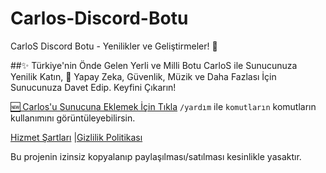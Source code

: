 # Carlos-Discord-Botu

CarloS Discord Botu - Yenilikler ve Geliştirmeler! 🚀


##✨ Türkiye'nin Önde Gelen Yerli ve Milli Botu CarloS ile Sunucunuza Yenilik Katın, 🚀 Yapay Zeka, Güvenlik, Müzik ve Daha Fazlası İçin Sunucunuza Davet Edip. Keyfini Çıkarın!

[🆕️ Carlos'u Sunucuna Eklemek İçin Tıkla](https://discord.com/oauth2/authorize?client_id=1075532862536827033&permissions=8&scope=bot)
`/yardım` ile `komutların` komutların kullanımını görüntüleyebilirsin.



[Hizmet Şartları](https://carlosbot.vercel.app/tos)
|[Gizlilik Politikası](https://carlosbot.vercel.app/privacy)

Bu projenin izinsiz kopyalanıp paylaşılması/satılması kesinlikle yasaktır.



